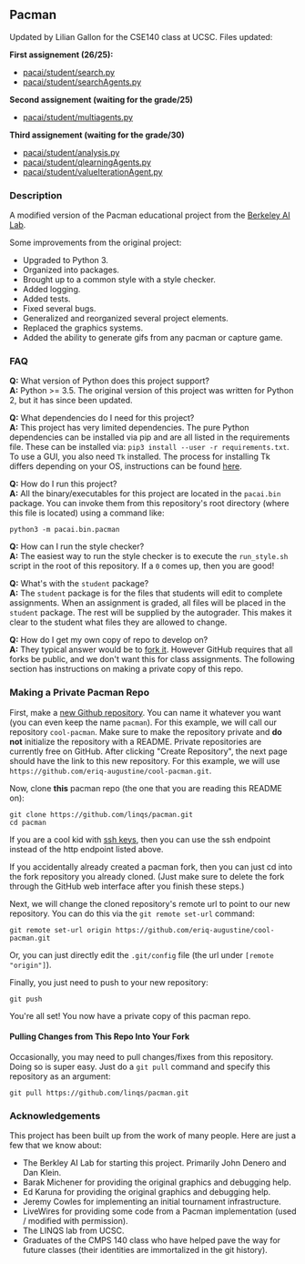 ## Pacman

Updated by Lilian Gallon for the CSE140 class at UCSC. Files updated:

**First assignement (26/25):**
- [pacai/student/search.py](pacai/student/search.py)
- [pacai/student/searchAgents.py](pacai/student/searchAgents.py)

**Second assignement (waiting for the grade/25)**
- [pacai/student/multiagents.py](pacai/student/multiagents.py)

**Third assignement (waiting for the grade/30)**
- [pacai/student/analysis.py](pacai/student/analysis.py)
- [pacai/student/qlearningAgents.py](pacai/student/qlearningAgents.py)
- [pacai/student/valueIterationAgent.py](pacai/student/valueIterationAgent.py)

### Description

A modified version of the Pacman educational project from the [Berkeley AI Lab](http://ai.berkeley.edu/project_overview.html).

Some improvements from the original project:
 - Upgraded to Python 3.
 - Organized into packages.
 - Brought up to a common style with a style checker.
 - Added logging.
 - Added tests.
 - Fixed several bugs.
 - Generalized and reorganized several project elements.
 - Replaced the graphics systems.
 - Added the ability to generate gifs from any pacman or capture game.

### FAQ

**Q:** What version of Python does this project support?  
**A:** Python >= 3.5.
The original version of this project was written for Python 2, but it has since been updated.

**Q:** What dependencies do I need for this project?  
**A:** This project has very limited dependencies.
The pure Python dependencies can be installed via pip and are all listed in the requirements file.
These can be installed via: `pip3 install --user -r requirements.txt`.
To use a GUI, you also need `Tk` installed.
The process for installing Tk differs depending on your OS, instructions can be found [here](https://tkdocs.com/tutorial/install.html).

**Q:** How do I run this project?  
**A:** All the binary/executables for this project are located in the `pacai.bin` package.
You can invoke them from this repository's root directory (where this file is located) using a command like:
```
python3 -m pacai.bin.pacman
```

**Q:** How can I run the style checker?  
**A:** The easiest way to run the style checker is to execute the `run_style.sh` script in the root of this repository.
If a `0` comes up, then you are good!

**Q:** What's with the `student` package?  
**A:** The `student` package is for the files that students will edit to complete assignments.
When an assignment is graded, all files will be placed in the `student` package.
The rest will be supplied by the autograder.
This makes it clear to the student what files they are allowed to change.

**Q:** How do I get my own copy of repo to develop on?  
**A:** They typical answer would be to [fork it](https://help.github.com/en/articles/fork-a-repo).
However GitHub requires that all forks be public, and we don't want this for class assignments.
The following section has instructions on making a private copy of this repo.

### Making a Private Pacman Repo

First, make a [new Github repository](https://github.com/new).
You can name it whatever you want (you can even keep the name `pacman`).
For this example, we will call our repository `cool-pacman`.
Make sure to make the repository private and **do not** initialize the repository with a README.
Private repositories are currently free on GitHub.
After clicking "Create Repository", the next page should have the link to this new repository.
For this example, we will use `https://github.com/eriq-augustine/cool-pacman.git`.

Now, clone **this** pacman repo (the one that you are reading this README on):
```
git clone https://github.com/linqs/pacman.git
cd pacman
```
If you are a cool kid with [ssh keys](https://help.github.com/en/articles/connecting-to-github-with-ssh), then you can use the ssh endpoint instead of the http endpoint listed above.

If you accidentally already created a pacman fork, then you can just cd into the fork repository you already cloned.
(Just make sure to delete the fork through the GitHub web interface after you finish these steps.)

Next, we will change the cloned repository's remote url to point to our new repository.
You can do this via the `git remote set-url` command:
```
git remote set-url origin https://github.com/eriq-augustine/cool-pacman.git
```
Or, you can just directly edit the `.git/config` file (the url under `[remote "origin"]`).

Finally, you just need to push to your new repository:
```
git push
```

You're all set!
You now have a private copy of this pacman repo.

#### Pulling Changes from This Repo Into Your Fork

Occasionally, you may need to pull changes/fixes from this repository.
Doing so is super easy.
Just do a `git pull` command and specify this repository as an argument:
```
git pull https://github.com/linqs/pacman.git
```

### Acknowledgements

This project has been built up from the work of many people.
Here are just a few that we know about:
 - The Berkley AI Lab for starting this project. Primarily John Denero and Dan Klein.
 - Barak Michener for providing the original graphics and debugging help.
 - Ed Karuna for providing the original graphics and debugging help.
 - Jeremy Cowles for implementing an initial tournament infrastructure.
 - LiveWires for providing some code from a Pacman implementation (used / modified with permission).
 - The LINQS lab from UCSC.
 - Graduates of the CMPS 140 class who have helped pave the way for future classes (their identities are immortalized in the git history).
